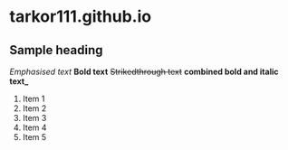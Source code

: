 # tarkor111.github.io
## Sample heading
*Emphasised text*
**Bold text**
~~Strikedthrough text~~
**combined bold and italic text_**


1. Item 1
2. Item 2
3. Item 3
4. Item 4
5. Item 5
